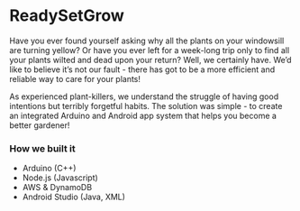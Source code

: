 # ReadySetGrow

Have you ever found yourself asking why all the plants on your windowsill are turning yellow? Or have you ever left for a week-long trip only to find all your plants wilted and dead upon your return? Well, we certainly have. We’d like to believe it’s not our fault - there has got to be a more efficient and reliable way to care for your plants!

As experienced plant-killers, we understand the struggle of having good intentions but terribly forgetful habits. The solution was simple - to create an integrated Arduino and Android app system that helps you become a better gardener!

### How we built it
* Arduino (C++)
* Node.js (Javascript)
* AWS & DynamoDB
* Android Studio (Java, XML)

